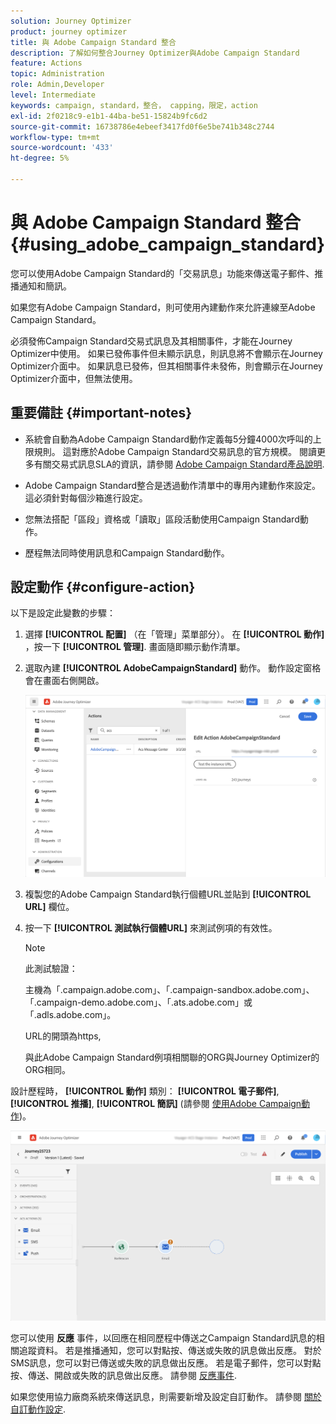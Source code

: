 ```yaml
---
solution: Journey Optimizer
product: journey optimizer
title: 與 Adobe Campaign Standard 整合
description: 了解如何整合Journey Optimizer與Adobe Campaign Standard
feature: Actions
topic: Administration
role: Admin,Developer
level: Intermediate
keywords: campaign, standard，整合， capping，限定，action
exl-id: 2f0218c9-e1b1-44ba-be51-15824b9fc6d2
source-git-commit: 16738786e4ebeef3417fd0f6e5be741b348c2744
workflow-type: tm+mt
source-wordcount: '433'
ht-degree: 5%

---
```


# 與 Adobe Campaign Standard 整合 {#using_adobe_campaign_standard}

您可以使用Adobe Campaign Standard的「交易訊息」功能來傳送電子郵件、推播通知和簡訊。

如果您有Adobe Campaign Standard，則可使用內建動作來允許連線至Adobe Campaign Standard。

必須發佈Campaign Standard交易式訊息及其相關事件，才能在Journey Optimizer中使用。 如果已發佈事件但未顯示訊息，則訊息將不會顯示在Journey Optimizer介面中。 如果訊息已發佈，但其相關事件未發佈，則會顯示在Journey Optimizer介面中，但無法使用。

## 重要備註 {#important-notes}

* 系統會自動為Adobe Campaign Standard動作定義每5分鐘4000次呼叫的上限規則。 這對應於Adobe Campaign Standard交易訊息的官方規模。 閱讀更多有關交易式訊息SLA的資訊，請參閱 [Adobe Campaign Standard產品說明](https://helpx.adobe.com/legal/product-descriptions/campaign-standard.html).

* Adobe Campaign Standard整合是透過動作清單中的專用內建動作來設定。 這必須針對每個沙箱進行設定。

* 您無法搭配「區段」資格或「讀取」區段活動使用Campaign Standard動作。

* 歷程無法同時使用訊息和Campaign Standard動作。

## 設定動作 {#configure-action}

以下是設定此變數的步驟：

1. 選擇 **[!UICONTROL 配置]** （在「管理」菜單部分）。 在  **[!UICONTROL 動作]** ，按一下 **[!UICONTROL 管理]**. 畫面隨即顯示動作清單。

1. 選取內建 **[!UICONTROL AdobeCampaignStandard]** 動作。 動作設定窗格會在畫面右側開啟。

   ![](assets/actioncampaign.png)

1. 複製您的Adobe Campaign Standard執行個體URL並貼到 **[!UICONTROL URL]** 欄位。

1. 按一下 **[!UICONTROL 測試執行個體URL]** 來測試例項的有效性。

   >[!NOTE]
   >
   >此測試驗證：
   >
   >主機為「.campaign.adobe.com」、「.campaign-sandbox.adobe.com」、「.campaign-demo.adobe.com」、「.ats.adobe.com」或「.adls.adobe.com」。
   >
   >URL的開頭為https,
   >
   >與此Adobe Campaign Standard例項相關聯的ORG與Journey Optimizer的ORG相同。

設計歷程時， **[!UICONTROL 動作]** 類別： **[!UICONTROL 電子郵件]**, **[!UICONTROL 推播]**, **[!UICONTROL 簡訊]** (請參閱 [使用Adobe Campaign動作](../building-journeys/using-adobe-campaign-standard.md))。

![](assets/journey58.png)

您可以使用 **反應** 事件，以回應在相同歷程中傳送之Campaign Standard訊息的相關追蹤資料。 若是推播通知，您可以對點按、傳送或失敗的訊息做出反應。 對於SMS訊息，您可以對已傳送或失敗的訊息做出反應。 若是電子郵件，您可以對點按、傳送、開啟或失敗的訊息做出反應。 請參閱 [反應事件](../building-journeys/reaction-events.md).

如果您使用協力廠商系統來傳送訊息，則需要新增及設定自訂動作。 請參閱 [關於自訂動作設定](../action/about-custom-action-configuration.md).
